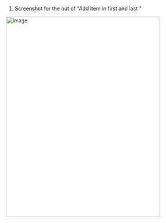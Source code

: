 1. Screenshot for the out of "Add item in first and last "
<img width="419" height="546" alt="image" src="https://github.com/user-attachments/assets/b3dd8b9d-3715-421f-bf80-690103611f16" />
